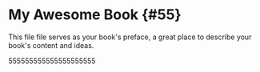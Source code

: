 # My Awesome Book {#55}

This file file serves as your book's preface, a great place to describe your book's content and ideas.

555555555555555555555

